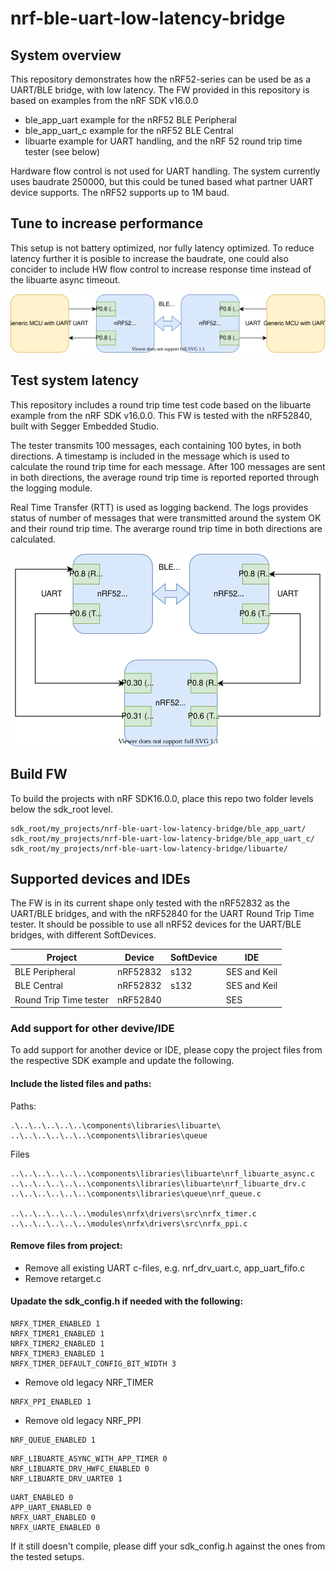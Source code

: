 # nrf-ble-uart-low-latency-bridge
## System overview

This repository demonstrates how the nRF52-series can be used be as a UART/BLE bridge, with low latency.
The FW provided in this repository is based on examples from the nRF SDK v16.0.0
* ble_app_uart example for the nRF52 BLE Peripheral
* ble_app_uart_c example for the nRF52 BLE Central
* libuarte example for UART handling, and the nRF 52 round trip time tester (see below)

Hardware flow control is not used for UART handling.
The system currently uses baudrate 250000, but this could be tuned based what partner UART device supports. The nRF52 supports up to 1M baud. 

## Tune to increase performance
This setup is not battery optimized, nor fully latency optimized. To reduce latency further it is posible to increase the baudrate, one could also concider to include HW flow control to increase response time instead of the libuarte async timeout. 

![](overview.svg)

## Test system latency
This repository includes a round trip time test code based on the libuarte example from the nRF SDK v16.0.0. This FW is tested with the nRF52840, built with Segger Embedded Studio.

The tester transmits 100 messages, each containing 100 bytes, in both directions. A timestamp is included in the message which is used to calculate the round trip time for each message. After 100 messages are sent in both directions, the average round trip time is reported reported through the logging module.

Real Time Transfer (RTT) is used as logging backend. The logs provides status of number of messages that were transmitted around the system OK and their round trip time. The averarge round trip time in both directions are calculated.


![](tester.svg)

## Build FW
To build the projects with nRF SDK16.0.0, place this repo two folder levels below the sdk_root level.
```
sdk_root/my_projects/nrf-ble-uart-low-latency-bridge/ble_app_uart/
sdk_root/my_projects/nrf-ble-uart-low-latency-bridge/ble_app_uart_c/
sdk_root/my_projects/nrf-ble-uart-low-latency-bridge/libuarte/
```

## Supported devices and IDEs
The FW is in its current shape only tested with the nRF52832 as the UART/BLE bridges, and with the nRF52840 for the UART Round Trip Time tester. It should be possible to use all nRF52 devices for the UART/BLE bridges, with different SoftDevices. 

| Project                | Device   | SoftDevice | IDE          |
| -----------------------|----------|------------|--------------|
| BLE Peripheral         | nRF52832 | s132       | SES and Keil |
| BLE Central            | nRF52832 | s132       | SES and Keil |
| Round Trip Time tester | nRF52840 |            | SES          |

### Add support for other devive/IDE
To add support for another device or IDE, please copy the project files from the respective SDK example and update the following.

#### Include the listed files and paths:
Paths:
```
.\..\..\..\..\..\components\libraries\libuarte\
..\..\..\..\..\..\components\libraries\queue
```
Files
```
..\..\..\..\..\..\components\libraries\libuarte\nrf_libuarte_async.c
..\..\..\..\..\..\components\libraries\libuarte\nrf_libuarte_drv.c
..\..\..\..\..\..\components\libraries\queue\nrf_queue.c

..\..\..\..\..\..\modules\nrfx\drivers\src\nrfx_timer.c
..\..\..\..\..\..\modules\nrfx\drivers\src\nrfx_ppi.c
```
#### Remove files from project:
* Remove all existing UART c-files, e.g. nrf_drv_uart.c, app_uart_fifo.c
* Remove retarget.c

#### Upadate the sdk_config.h if needed with the following:
```
NRFX_TIMER_ENABLED 1
NRFX_TIMER1_ENABLED 1
NRFX_TIMER2_ENABLED 1
NRFX_TIMER3_ENABLED 1
NRFX_TIMER_DEFAULT_CONFIG_BIT_WIDTH 3
```
* Remove old legacy NRF_TIMER

```
NRFX_PPI_ENABLED 1
```
* Remove old legacy NRF_PPI

```
NRF_QUEUE_ENABLED 1
```
```
NRF_LIBUARTE_ASYNC_WITH_APP_TIMER 0
NRF_LIBUARTE_DRV_HWFC_ENABLED 0
NRF_LIBUARTE_DRV_UARTE0 1
```
```
UART_ENABLED 0
APP_UART_ENABLED 0
NRFX_UART_ENABLED 0
NRFX_UARTE_ENABLED 0
```

If it still doesn't compile, please diff your sdk_config.h against the ones from the tested setups. 